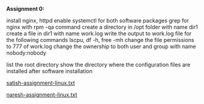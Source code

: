 **Assignment 0:**

install nginx, httpd
enable systemctl for both software packages
grep for nginx with rpm -qa command 
create a directory in /opt folder with name dir1
create a file in dir1 with name work.log
write the output to  work.log file for the following commands lscpu, df -h, free -mh 
change the file permissions to 777 of work.log
change the ownership to  both user and group with name nobody:nobody

list the root directory
show the directory where the configuration files are installed after software installation


[satish-assignment-linux.txt](/.attachments/satish-assignment-linux-a26e161d-a360-4e8b-9420-4138368aae65.txt)

[naresh-assignment-linux.txt](/.attachments/naresh-assignment-linux-fdbc10aa-995d-41c1-a489-25afbc364aa4.txt)